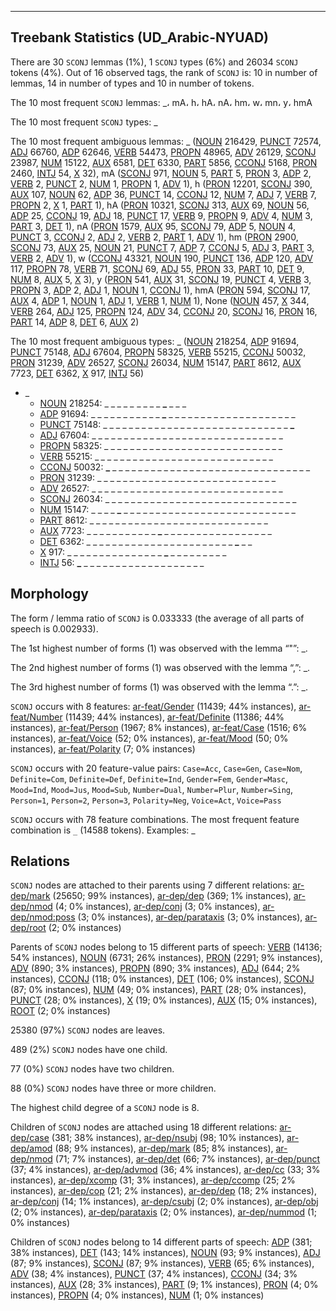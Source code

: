 

--------------------------------------------------------------------------------

## Treebank Statistics (UD_Arabic-NYUAD)

There are 30 `SCONJ` lemmas (1%), 1 `SCONJ` types (6%) and 26034 `SCONJ` tokens (4%).
Out of 16 observed tags, the rank of `SCONJ` is: 10 in number of lemmas, 14 in number of types and 10 in number of tokens.

The 10 most frequent `SCONJ` lemmas: _، mA، h، hA، nA، hm، w، mn، y، hmA

The 10 most frequent `SCONJ` types:  _

The 10 most frequent ambiguous lemmas: _ ([NOUN]() 216429, [PUNCT]() 72574, [ADJ]() 66760, [ADP]() 62646, [VERB]() 54473, [PROPN]() 48965, [ADV]() 26129, [SCONJ]() 23987, [NUM]() 15122, [AUX]() 6581, [DET]() 6330, [PART]() 5856, [CCONJ]() 5168, [PRON]() 2460, [INTJ]() 54, [X]() 32), mA ([SCONJ]() 971, [NOUN]() 5, [PART]() 5, [PRON]() 3, [ADP]() 2, [VERB]() 2, [PUNCT]() 2, [NUM]() 1, [PROPN]() 1, [ADV]() 1), h ([PRON]() 12201, [SCONJ]() 390, [AUX]() 107, [NOUN]() 62, [ADP]() 36, [PUNCT]() 14, [CCONJ]() 12, [NUM]() 7, [ADJ]() 7, [VERB]() 7, [PROPN]() 2, [X]() 1, [PART]() 1), hA ([PRON]() 10321, [SCONJ]() 313, [AUX]() 69, [NOUN]() 56, [ADP]() 25, [CCONJ]() 19, [ADJ]() 18, [PUNCT]() 17, [VERB]() 9, [PROPN]() 9, [ADV]() 4, [NUM]() 3, [PART]() 3, [DET]() 1), nA ([PRON]() 1579, [AUX]() 95, [SCONJ]() 79, [ADP]() 5, [NOUN]() 4, [PUNCT]() 3, [CCONJ]() 2, [ADJ]() 2, [VERB]() 2, [PART]() 1, [ADV]() 1), hm ([PRON]() 2900, [SCONJ]() 73, [AUX]() 25, [NOUN]() 21, [PUNCT]() 7, [ADP]() 7, [CCONJ]() 5, [ADJ]() 3, [PART]() 3, [VERB]() 2, [ADV]() 1), w ([CCONJ]() 43321, [NOUN]() 190, [PUNCT]() 136, [ADP]() 120, [ADV]() 117, [PROPN]() 78, [VERB]() 71, [SCONJ]() 69, [ADJ]() 55, [PRON]() 33, [PART]() 10, [DET]() 9, [NUM]() 8, [AUX]() 5, [X]() 3), y ([PRON]() 541, [AUX]() 31, [SCONJ]() 19, [PUNCT]() 4, [VERB]() 3, [PROPN]() 3, [ADP]() 2, [ADJ]() 1, [NOUN]() 1, [CCONJ]() 1), hmA ([PRON]() 594, [SCONJ]() 17, [AUX]() 4, [ADP]() 1, [NOUN]() 1, [ADJ]() 1, [VERB]() 1, [NUM]() 1), None ([NOUN]() 457, [X]() 344, [VERB]() 264, [ADJ]() 125, [PROPN]() 124, [ADV]() 34, [CCONJ]() 20, [SCONJ]() 16, [PRON]() 16, [PART]() 14, [ADP]() 8, [DET]() 6, [AUX]() 2)

The 10 most frequent ambiguous types:  _ ([NOUN]() 218254, [ADP]() 91694, [PUNCT]() 75148, [ADJ]() 67604, [PROPN]() 58325, [VERB]() 55215, [CCONJ]() 50032, [PRON]() 31239, [ADV]() 26527, [SCONJ]() 26034, [NUM]() 15147, [PART]() 8612, [AUX]() 7723, [DET]() 6362, [X]() 917, [INTJ]() 56)


* _
  * [NOUN]() 218254: _ _ <b>_</b> _ _ _ <b>_</b> _ _ _ _ <b>_</b> _ _ _
  * [ADP]() 91694: _ _ _ _ _ _ _ _ _ _ _ <b>_</b> _ _ _ _ _ _ _ _ _ _ _ _ _ _ _ _ _ _ _ _
  * [PUNCT]() 75148: _ _ _ _ _ _ _ _ _ _ _ _ _ _ _ _ _ _ _ _ _ _ _ _ _ _ _ _ _ <b>_</b>
  * [ADJ]() 67604: _ _ _ _ _ _ _ _ _ _ _ _ _ _ _ _ _ _ _ _ _ _ _ _ _ <b>_</b> _ _ _ _ <b>_</b> _
  * [PROPN]() 58325: _ _ _ _ _ _ <b>_</b> <b>_</b> _ _ _ _ _ _ _ _ _ _ _ _ _ _ _ _ _ _ _ _ _ _
  * [VERB]() 55215: _ <b>_</b> _ _ _ _ _ _ _ _ _ _ _ _ _ _ _ _ _ <b>_</b> _ _ _ _ _ _ _ _ _ _
  * [CCONJ]() 50032: <b>_</b> _ _ _ _ _ _ _ _ _ _ _ _ _ _ _ _ _ _ _ _ _ _ _ _ _ _ _ _ _ _ _
  * [PRON]() 31239: _ _ _ _ _ _ _ _ _ _ _ _ _ <b>_</b> _ _ _ _ _ _ _ _ _ _ <b>_</b> _ _ _ _ _
  * [ADV]() 26527: _ _ _ _ _ _ _ _ _ _ <b>_</b> _ _ _ _ _ _ _ <b>_</b> _ _ _ _ _ _ _ _ _ _ _ _ _
  * [SCONJ]() 26034: _ _ _ _ _ _ _ _ _ _ _ _ _ _ _ _ _ _ _ <b>_</b> _ _ _ _ _ _ <b>_</b> _ _ _ _ _
  * [NUM]() 15147: _ _ _ _ <b>_</b> _ _ _ _ _ _ _ _ _ _ _ _ _ _ _ _ _ _ _ _ _ _ _ _ _ _ _
  * [PART]() 8612: _ _ _ _ _ _ _ _ _ _ _ _ _ _ _ _ _ _ <b>_</b> _ _ _ _ _ _ <b>_</b> _ _ _ _
  * [AUX]() 7723: _ _ _ _ _ _ _ _ _ _ _ <b>_</b> _ _ _ _ _ _ _ _ _ _ _ _ _ _ _ _ _
  * [DET]() 6362: _ _ _ _ _ _ _ _ _ _ _ _ _ _ _ _ _ _ _ _ _ _ _ <b>_</b> _ _
  * [X]() 917: _ _ _ _ _ _ _ _ _ _ _ _ _ _ _ <b>_</b> _ _ _ _ _ _ _ _ _
  * [INTJ]() 56: <b>_</b> _ _ _ _ _ _ _ _ _ _ _ _ _ _ _ _ _ _ _

## Morphology

The form / lemma ratio of `SCONJ` is 0.033333 (the average of all parts of speech is 0.002933).

The 1st highest number of forms (1) was observed with the lemma “"”: _.

The 2nd highest number of forms (1) was observed with the lemma “,”: _.

The 3rd highest number of forms (1) was observed with the lemma “.”: _.

`SCONJ` occurs with 8 features: [ar-feat/Gender]() (11439; 44% instances), [ar-feat/Number]() (11439; 44% instances), [ar-feat/Definite]() (11386; 44% instances), [ar-feat/Person]() (1967; 8% instances), [ar-feat/Case]() (1516; 6% instances), [ar-feat/Voice]() (52; 0% instances), [ar-feat/Mood]() (50; 0% instances), [ar-feat/Polarity]() (7; 0% instances)

`SCONJ` occurs with 20 feature-value pairs: `Case=Acc`, `Case=Gen`, `Case=Nom`, `Definite=Com`, `Definite=Def`, `Definite=Ind`, `Gender=Fem`, `Gender=Masc`, `Mood=Ind`, `Mood=Jus`, `Mood=Sub`, `Number=Dual`, `Number=Plur`, `Number=Sing`, `Person=1`, `Person=2`, `Person=3`, `Polarity=Neg`, `Voice=Act`, `Voice=Pass`

`SCONJ` occurs with 78 feature combinations.
The most frequent feature combination is `_` (14588 tokens).
Examples: _


## Relations

`SCONJ` nodes are attached to their parents using 7 different relations: [ar-dep/mark]() (25650; 99% instances), [ar-dep/dep]() (369; 1% instances), [ar-dep/nmod]() (4; 0% instances), [ar-dep/conj]() (3; 0% instances), [ar-dep/nmod:poss]() (3; 0% instances), [ar-dep/parataxis]() (3; 0% instances), [ar-dep/root]() (2; 0% instances)

Parents of `SCONJ` nodes belong to 15 different parts of speech: [VERB]() (14136; 54% instances), [NOUN]() (6731; 26% instances), [PRON]() (2291; 9% instances), [ADV]() (890; 3% instances), [PROPN]() (890; 3% instances), [ADJ]() (644; 2% instances), [CCONJ]() (118; 0% instances), [DET]() (106; 0% instances), [SCONJ]() (87; 0% instances), [NUM]() (49; 0% instances), [PART]() (28; 0% instances), [PUNCT]() (28; 0% instances), [X]() (19; 0% instances), [AUX]() (15; 0% instances), [ROOT]() (2; 0% instances)

25380 (97%) `SCONJ` nodes are leaves.

489 (2%) `SCONJ` nodes have one child.

77 (0%) `SCONJ` nodes have two children.

88 (0%) `SCONJ` nodes have three or more children.

The highest child degree of a `SCONJ` node is 8.

Children of `SCONJ` nodes are attached using 18 different relations: [ar-dep/case]() (381; 38% instances), [ar-dep/nsubj]() (98; 10% instances), [ar-dep/amod]() (88; 9% instances), [ar-dep/mark]() (85; 8% instances), [ar-dep/nmod]() (71; 7% instances), [ar-dep/det]() (66; 7% instances), [ar-dep/punct]() (37; 4% instances), [ar-dep/advmod]() (36; 4% instances), [ar-dep/cc]() (33; 3% instances), [ar-dep/xcomp]() (31; 3% instances), [ar-dep/ccomp]() (25; 2% instances), [ar-dep/cop]() (21; 2% instances), [ar-dep/dep]() (18; 2% instances), [ar-dep/conj]() (14; 1% instances), [ar-dep/csubj]() (2; 0% instances), [ar-dep/obj]() (2; 0% instances), [ar-dep/parataxis]() (2; 0% instances), [ar-dep/nummod]() (1; 0% instances)

Children of `SCONJ` nodes belong to 14 different parts of speech: [ADP]() (381; 38% instances), [DET]() (143; 14% instances), [NOUN]() (93; 9% instances), [ADJ]() (87; 9% instances), [SCONJ]() (87; 9% instances), [VERB]() (65; 6% instances), [ADV]() (38; 4% instances), [PUNCT]() (37; 4% instances), [CCONJ]() (34; 3% instances), [AUX]() (28; 3% instances), [PART]() (9; 1% instances), [PRON]() (4; 0% instances), [PROPN]() (4; 0% instances), [NUM]() (1; 0% instances)

